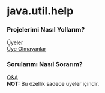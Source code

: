 # java.util.help

### Projelerimi Nasıl Yollarım?  
[Üyeler](informations/HowTo.md)  
[Üye Olmayanlar](informations/HowToFork.md)  

### Sorularımı Nasıl Sorarım?  
[Q&A](https://github.com/java-util-help/Info/blob/master/informations/Questions.md)  
**NOT:** Bu özellik sadece üyeler içindir.
